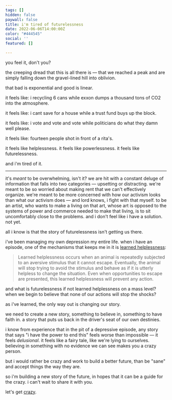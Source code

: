 ```yaml
---
tags: []
hidden: false
paywall: false
title: i'm tired of futurelessness
date: 2022-06-06T14:00:00Z
color: "#444545"
social: ''
featured: []

---
```

you feel it, don't you?  
  
the creeping dread that this is all there is — that we reached a peak and are simply falling down the gravel-lined hill into oblivion.  
  
that bad is exponential and good is linear.  
  
it feels like: i recycling 6 cans while exxon dumps a thousand tons of CO2 into the atmosphere.  
  
it feels like: i cant save for a house while a trust fund buys up the block.  
  
it feels like: i vote and vote and vote while politicians do what they damn well please.  
  
it feels like: fourteen people shot in front of a rita's.  
  
it feels like helplessness. it feels like powerlessness. it feels like futurelessness.  
  
and i'm tired of it.

***

  
it's _meant_ to be overwhelming, isn't it? we are hit with a constant deluge of information that falls into two categories — upsetting or distracting. we're meant to be so worried about making rent that we can't effectively organize. we're meant to be more concerned with how our activism looks than what our activism does — and lord knows, i fight with that myself. to be an artist, who wants to make a living on that art, whose art is opposed to the systems of power and commerce needed to make that living, is to sit uncomfortably close to the problems. and i don't feel like i have a solution. not yet.  
  
all i know is that the story of futurelessness isn't getting us there.  
  
i've been managing my own depression my entire life. when i have an episode, one of the mechanisms that keeps me in it is [learned helplessness](https://en.wikipedia.org/wiki/Learned_helplessness):  
  
> Learned helplessness occurs when an animal is repeatedly subjected to an aversive stimulus that it cannot escape. Eventually, the animal will stop trying to avoid the stimulus and behave as if it is utterly helpless to change the situation. Even when opportunities to escape are presented, this learned helplessness will prevent any action.  
  
and what is futurelessness if not learned helplessness on a mass level? when we begin to believe that none of our actions will stop the shocks?  
  
as i've learned, the only way out is changing our story.  
  
we need to create a new story, something to believe in, something to have faith in. a story that puts us back in the driver's seat of our own destinies.  
  
i know from experience that in the pit of a depressive episode, any story that says "i have the power to end this" feels worse than impossible — it feels _delusional_. it feels like a fairy tale, like we're lying to ourselves. believing in something with no evidence we can see makes you a crazy person.  
  
but i would rather be crazy and work to build a better future, than be "sane" and accept things the way they are.  
  
so i'm building a new story of the future, in hopes that it can be a guide for the crazy. i can't wait to share it with you.  
  
let's get [crazy](https://www.youtube.com/watch?v=4Fc67yQsPqQ).